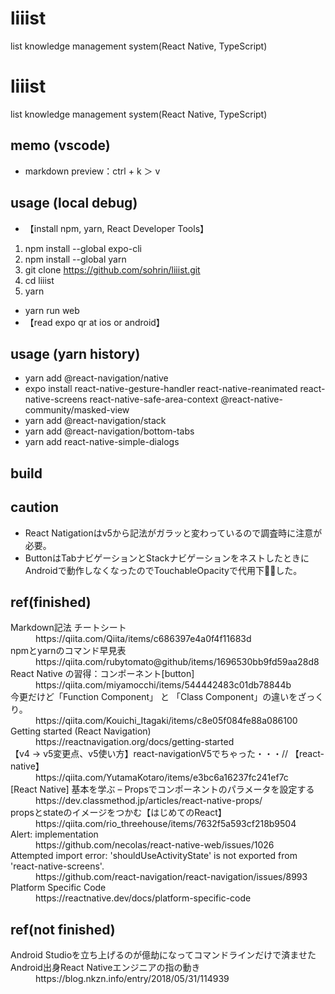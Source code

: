 # liiist
list knowledge management system(React Native, TypeScript)
# liiist
list knowledge management system(React Native, TypeScript)

## memo (vscode)
* markdown preview：ctrl + k ＞ v

## usage (local debug)
* 【install npm, yarn, React Developer Tools】
1. npm install --global expo-cli
2. npm install --global yarn
3. git clone https://github.com/sohrin/liiist.git
4. cd liiist
5. yarn
* yarn run web
* 【read expo qr at ios or android】 

## usage (yarn history)
* yarn add @react-navigation/native
* expo install react-native-gesture-handler react-native-reanimated react-native-screens react-native-safe-area-context @react-native-community/masked-view
* yarn add @react-navigation/stack
* yarn add @react-navigation/bottom-tabs
* yarn add react-native-simple-dialogs

## build

## caution
* React Natigationはv5から記法がガラッと変わっているので調査時に注意が必要。
* ButtonはTabナビゲーションとStackナビゲーションをネストしたときにAndroidで動作しなくなったのでTouchableOpacityで代用下した。

## ref(finished)
<dl>
<dt>Markdown記法 チートシート</dt>
<dd>https://qiita.com/Qiita/items/c686397e4a0f4f11683d</dd>
<dt>npmとyarnのコマンド早見表</dt>
<dd>https://qiita.com/rubytomato@github/items/1696530bb9fd59aa28d8</dd>
<dt>React Native の習得：コンポーネント[button]</dt>
<dd>https://qiita.com/miyamocchi/items/544442483c01db78844b</dd>
<dt>今更だけど「Function Component」 と 「Class Component」の違いをざっくり。</dt>
<dd>https://qiita.com/Kouichi_Itagaki/items/c8e05f084fe88a086100</dd>
<dt>Getting started (React Navigation)</dt>
<dd>https://reactnavigation.org/docs/getting-started</dd>
<dt>【v4 -> v5変更点、v5使い方】react-navigationV5でちゃった・・・// 【react-native】</dt>
<dd>https://qiita.com/YutamaKotaro/items/e3bc6a16237fc241ef7c</dd>
<dt>[React Native] 基本を学ぶ – Propsでコンポーネントのパラメータを設定する</dt>
<dd>https://dev.classmethod.jp/articles/react-native-props/</dd>
<dt>propsとstateのイメージをつかむ【はじめてのReact】</dt>
<dd>https://qiita.com/rio_threehouse/items/7632f5a593cf218b9504</dd>
<dt>Alert: implementation</dt>
<dd>https://github.com/necolas/react-native-web/issues/1026</dd>
<dt>Attempted import error: 'shouldUseActivityState' is not exported from 'react-native-screens'. </dt>
<dd>https://github.com/react-navigation/react-navigation/issues/8993</dd>
<dt>Platform Specific Code</dt>
<dd>https://reactnative.dev/docs/platform-specific-code</dd>
<dt></dt>
<dd></dd>
<dt></dt>
<dd></dd>
<dt></dt>
<dd></dd>
<dt></dt>
<dd></dd>
<dt></dt>
<dd></dd>
</dl>

## ref(not finished)
<dl>
<dt>Android Studioを立ち上げるのが億劫になってコマンドラインだけで済ませたAndroid出身React Nativeエンジニアの指の動き</dt>
<dd>https://blog.nkzn.info/entry/2018/05/31/114939</dd>
<dt></dt>
<dd></dd>
<dt></dt>
<dd></dd>
<dt></dt>
<dd></dd>
<dt></dt>
<dd></dd>
<dt></dt>
<dd></dd>
<dt></dt>
<dd></dd>
<dt></dt>
<dd></dd>
</dl>